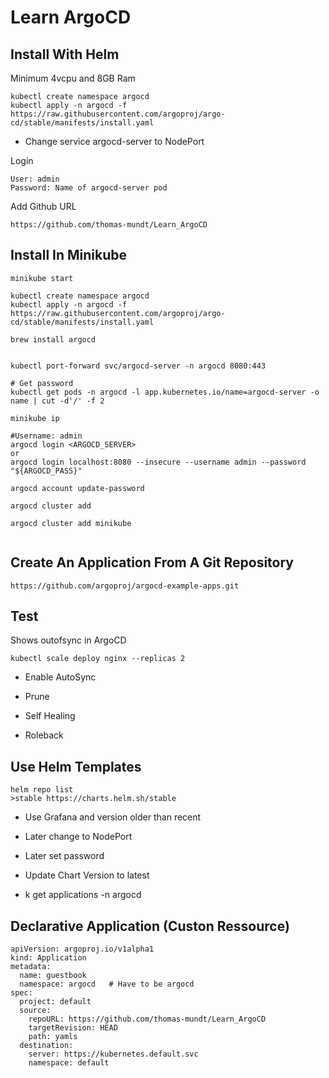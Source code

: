 # Learn ArgoCD

## Install With Helm


Minimum 4vcpu and 8GB Ram

```
kubectl create namespace argocd
kubectl apply -n argocd -f https://raw.githubusercontent.com/argoproj/argo-cd/stable/manifests/install.yaml

```

- Change service argocd-server to NodePort

Login
```
User: admin
Password: Name of argocd-server pod
```


Add Github URL
```
https://github.com/thomas-mundt/Learn_ArgoCD
```



## Install In Minikube

```
minikube start

kubectl create namespace argocd
kubectl apply -n argocd -f https://raw.githubusercontent.com/argoproj/argo-cd/stable/manifests/install.yaml

brew install argocd


kubectl port-forward svc/argocd-server -n argocd 8080:443

# Get password
kubectl get pods -n argocd -l app.kubernetes.io/name=argocd-server -o name | cut -d'/' -f 2

minikube ip

#Username: admin
argocd login <ARGOCD_SERVER>
or
argocd login localhost:8080 --insecure --username admin --password "${ARGOCD_PASS}"

argocd account update-password

argocd cluster add

argocd cluster add minikube


```




## Create An Application From A Git Repository

```
https://github.com/argoproj/argocd-example-apps.git

```


## Test

Shows outofsync in ArgoCD
```
kubectl scale deploy nginx --replicas 2
```

- Enable AutoSync
- Prune
- Self Healing

- Roleback



## Use Helm Templates

```
helm repo list
>stable	https://charts.helm.sh/stable
```

- Use Grafana and version older than recent
- Later change to NodePort
- Later set password
- Update Chart Version to latest

- k get applications -n argocd


## Declarative Application (Custon Ressource)

```
apiVersion: argoproj.io/v1alpha1
kind: Application
metadata:
  name: guestbook
  namespace: argocd   # Have to be argocd
spec:
  project: default
  source:
    repoURL: https://github.com/thomas-mundt/Learn_ArgoCD
    targetRevision: HEAD
    path: yamls
  destination:
    server: https://kubernetes.default.svc
    namespace: default
```

